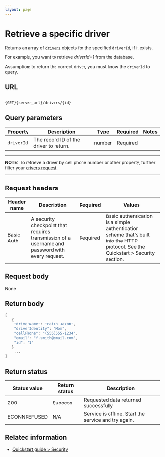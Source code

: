 ```yaml
---
layout: page
---
```

# Retrieve a specific driver

Returns an array of [`drivers`](drivers) objects for the specified `driverId`, if it exists.

For example, you want to retrieve *driverId=1* from the database.

Assumption: to return the correct driver, you must know the `driverId` to query.

## URL

```shell

{GET}{server_url}/drivers/{id}
```

## Query parameters

| Property | Description | Type | Required | Notes |
| -------------- | ------ | ------------ |------------ |------------ |
| `driverId` | The record ID of the driver to return.  | number | Required |  |

---

**NOTE:**
To retrieve a driver by cell phone number or other property, further filter your [drivers request](drivers-get-driver-by-property.md).

---

## Request headers

| Header name | Description | Required | Values |
| -------------- | ------ | ------------ |------------ |
| Basic Auth | A security checkpoint that requires transmission of a username and password with every request. | Required | Basic authentication is a simple authentication scheme that's built into the HTTP protocol. See the Quickstart > Security section.|

## Request body

None

## Return body

```js
[
   {
    "driverName": "Faith Jaxon",
    "driverIdentity": "Mom",
    "cellPhone": "(555)555-1234",
    "email": "f.smith@gmail.com",
    "id": "1"
   }
    ...
]
```

## Return status

| Status value | Return status | Description |
| ------------- | ----------- | ----------- |
| 200 | Success | Requested data returned successfully |
|  ECONNREFUSED | N/A | Service is offline. Start the service and try again. |

## Related information

* [Quickstart guide > Security](../get-started/quickstart.md)
